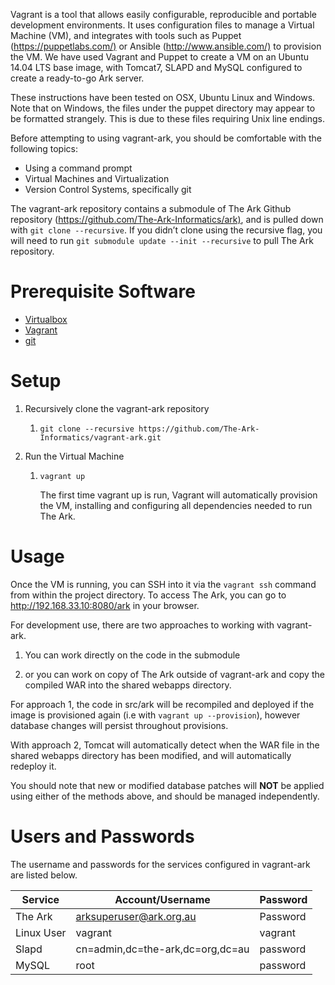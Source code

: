 Vagrant is a tool that allows easily configurable, reproducible and
portable development environments. It uses configuration files to manage
a Virtual Machine (VM), and integrates with tools such as Puppet
(<https://puppetlabs.com/)> or Ansible (<http://www.ansible.com/)> to
provision the VM. We have used Vagrant and Puppet to create a VM on an
Ubuntu 14.04 LTS base image, with Tomcat7, SLAPD and MySQL configured to
create a ready-to-go Ark server.

These instructions have been tested on OSX, Ubuntu Linux and Windows.
Note that on Windows, the files under the puppet directory may appear to be
formatted strangely. This is due to these files requiring Unix line endings.

Before attempting to using vagrant-ark, you should be comfortable with
the following topics:

-   Using a command prompt
-   Virtual Machines and Virtualization
-   Version Control Systems, specifically git

The vagrant-ark repository contains a submodule of The Ark Github
repository (<https://github.com/The-Ark-Informatics/ark)>, and is pulled
down with `git clone --recursive`. If you didn’t clone using the recursive
flag, you will need to run `git submodule update --init --recursive` to
pull The Ark repository.

Prerequisite Software
=====================

-   [Virtualbox](https://www.virtualbox.org/)
-   [Vagrant](https://www.vagrantup.com/)
-   [git](http://git-scm.com/)

Setup
=====

1.  Recursively clone the vagrant-ark repository

    1.  `git clone --recursive
        https://github.com/The-Ark-Informatics/vagrant-ark.git`

2.  Run the Virtual Machine

    1.  `vagrant up`

        The first time vagrant up is run, Vagrant will automatically
        provision the VM, installing and configuring all dependencies
        needed to run The Ark.

Usage
=====

Once the VM is running, you can SSH into it via the `vagrant ssh` command
from within the project directory. To access The Ark, you can go to
<http://192.168.33.10:8080/ark> in your browser.

For development use, there are two approaches to working with
vagrant-ark.

1.  You can work directly on the code in the submodule

2.  or you can work on copy of The Ark outside of vagrant-ark and copy
    the compiled WAR into the shared webapps directory.

For approach 1, the code in src/ark will be recompiled and deployed if
the image is provisioned again (i.e with `vagrant up --provision`),
however database changes will persist throughout provisions.

With approach 2, Tomcat will automatically detect when the WAR file in
the shared webapps directory has been modified, and will automatically
redeploy it.

You should note that new or modified database patches will **NOT** be
applied using either of the methods above, and should be managed
independently.

Users and Passwords
===================

The username and passwords for the services configured in vagrant-ark
are listed below.

| Service     | Account/Username                  | Password |
|-------------|-----------------------------------|----------|
| The Ark     | arksuperuser@ark.org.au           | Password |
| Linux User  | vagrant                           | vagrant  |
| Slapd       | cn=admin,dc=the-ark,dc=org,dc=au  | password |
| MySQL       | root                              | password |

